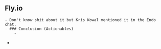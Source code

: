 ## Fly.io
	- Don't know shit about it but Kris Kowal mentioned it in the Endo chat.
	- ### Conclusion (Actionables)
		-
-